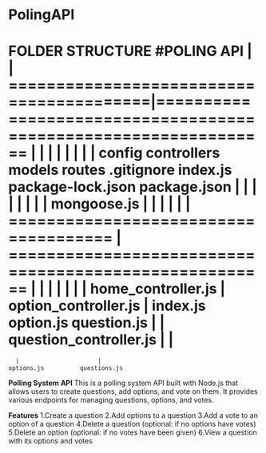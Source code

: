# PolingAPI
FOLDER STRUCTURE
                                               **#POLING API**
                                                      |   
                                                      |
             =========================================|================================================================
             |              |            |          |               |            |                 |                  |
          config      controllers      models      routes      .gitignore      index.js      package-lock.json      package.json
            |              |                |          |
            |              |                |          |
        mongoose.js        |                |          |
                           |                |          |
=====================================       |        ======================================================
|                    |      |               |              |                 |                  |
home_controller.js   | option_controller.js |            index.js        option.js          question.js
                     |                      |
       question_controller.js               |
                                            |
====================================================
      |                      |
    options.js          questions.js






**Polling System API**
This is a polling system API built with Node.js that allows users to create questions, add options, and vote on them. It provides various endpoints for managing questions, options, and votes.

**Features**
1.Create a question
2.Add options to a question
3.Add a vote to an option of a question
4.Delete a question (optional: if no options have votes)
5.Delete an option (optional: if no votes have been given)
6.View a question with its options and votes


